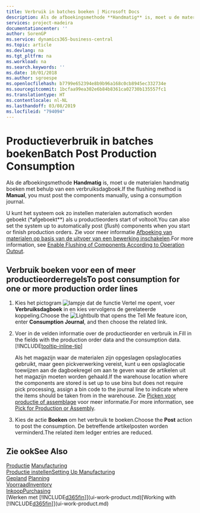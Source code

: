 ```yaml
---
title: Verbruik in batches boeken | Microsoft Docs
description: Als de afboekingsmethode **Handmatig** is, moet u de materialen handmatig boeken met behulp van een verbruiksdagboek.
services: project-madeira
documentationcenter: ''
author: SorenGP
ms.service: dynamics365-business-central
ms.topic: article
ms.devlang: na
ms.tgt_pltfrm: na
ms.workload: na
ms.search.keywords: ''
ms.date: 10/01/2018
ms.author: sgroespe
ms.openlocfilehash: b7799e652394e8b9b96a168c0cb8945ec332734e
ms.sourcegitcommit: 1bcfaa99ea302e6b84b8361ca02730b135557fc1
ms.translationtype: HT
ms.contentlocale: nl-NL
ms.lasthandoff: 03/08/2019
ms.locfileid: "794094"
---
```

# <a name="batch-post-production-consumption"></a><span data-ttu-id="92287-103">Productieverbruik in batches boeken</span><span class="sxs-lookup"><span data-stu-id="92287-103">Batch Post Production Consumption</span></span>
<span data-ttu-id="92287-104">Als de afboekingsmethode **Handmatig** is, moet u de materialen handmatig boeken met behulp van een verbruiksdagboek.</span><span class="sxs-lookup"><span data-stu-id="92287-104">If the flushing method is **Manual**, you must post the components manually, using a consumption journal.</span></span>

<span data-ttu-id="92287-105">U kunt het systeem ook zo instellen materialen automatisch worden geboekt (\*afgeboekt\*\*) als u productieorders start of voltooit.</span><span class="sxs-lookup"><span data-stu-id="92287-105">You can also set the system up to automatically post (*flush*) components when you start or finish production orders.</span></span> <span data-ttu-id="92287-106">Zie voor meer informatie [Afboeking van materialen op basis van de uitvoer van een bewerking inschakelen](production-how-to-flush-components-according-to-operation-output.md).</span><span class="sxs-lookup"><span data-stu-id="92287-106">For more information, see [Enable Flushing of Components According to Operation Output](production-how-to-flush-components-according-to-operation-output.md).</span></span>

## <a name="to-post-consumption-for-one-or-more-production-order-lines"></a><span data-ttu-id="92287-107">Verbruik boeken voor een of meer productieorderregels</span><span class="sxs-lookup"><span data-stu-id="92287-107">To post consumption for one or more production order lines</span></span>  
1.  <span data-ttu-id="92287-108">Kies het pictogram ![lampje dat de functie Vertel me opent](media/ui-search/search_small.png "Vertel me wat u wilt doen"), voer **Verbruiksdagboek** in en kies vervolgens de gerelateerde koppeling.</span><span class="sxs-lookup"><span data-stu-id="92287-108">Choose the ![Lightbulb that opens the Tell Me feature](media/ui-search/search_small.png "Tell me what you want to do") icon, enter **Consumption Journal**, and then choose the related link.</span></span>  
2.  <span data-ttu-id="92287-109">Voer in de velden informatie over de productieorder en verbruik in.</span><span class="sxs-lookup"><span data-stu-id="92287-109">Fill in the fields with the production order data and the consumption data.</span></span> [!INCLUDE[tooltip-inline-tip](includes/tooltip-inline-tip_md.md)]  

    <span data-ttu-id="92287-110">Als het magazijn waar de materialen zijn opgeslagen opslaglocaties gebruikt, maar geen pickverwerking vereist, kunt u een opslaglocatie toewijzen aan de dagboekregel om aan te geven waar de artikelen uit het magazijn moeten worden gehaald.</span><span class="sxs-lookup"><span data-stu-id="92287-110">If the warehouse location where the components are stored is set up to use bins but does not require pick processing, assign a bin code to the journal line to indicate where the items should be taken from in the warehouse.</span></span> <span data-ttu-id="92287-111">Zie [Picken voor productie of assemblage](warehouse-how-to-pick-for-production.md) voor meer informatie.</span><span class="sxs-lookup"><span data-stu-id="92287-111">For more information, see [Pick for Production or Assembly](warehouse-how-to-pick-for-production.md).</span></span>  
3.  <span data-ttu-id="92287-112">Kies de actie **Boeken** om het verbruik te boeken.</span><span class="sxs-lookup"><span data-stu-id="92287-112">Choose the **Post** action to post the consumption.</span></span> <span data-ttu-id="92287-113">De betreffende artikelposten worden verminderd.</span><span class="sxs-lookup"><span data-stu-id="92287-113">The related item ledger entries are reduced.</span></span>

## <a name="see-also"></a><span data-ttu-id="92287-114">Zie ook</span><span class="sxs-lookup"><span data-stu-id="92287-114">See Also</span></span>  
<span data-ttu-id="92287-115">[Productie](production-manage-manufacturing.md)  </span><span class="sxs-lookup"><span data-stu-id="92287-115">[Manufacturing](production-manage-manufacturing.md)  </span></span>  
[<span data-ttu-id="92287-116">Productie instellen</span><span class="sxs-lookup"><span data-stu-id="92287-116">Setting Up Manufacturing</span></span>](production-configure-production-processes.md)  
<span data-ttu-id="92287-117">[Gepland](production-planning.md)    </span><span class="sxs-lookup"><span data-stu-id="92287-117">[Planning](production-planning.md)    </span></span>  
[<span data-ttu-id="92287-118">Voorraad</span><span class="sxs-lookup"><span data-stu-id="92287-118">Inventory</span></span>](inventory-manage-inventory.md)  
[<span data-ttu-id="92287-119">Inkoop</span><span class="sxs-lookup"><span data-stu-id="92287-119">Purchasing</span></span>](purchasing-manage-purchasing.md)  
<span data-ttu-id="92287-120">[Werken met [!INCLUDE[d365fin](includes/d365fin_md.md)]](ui-work-product.md)</span><span class="sxs-lookup"><span data-stu-id="92287-120">[Working with [!INCLUDE[d365fin](includes/d365fin_md.md)]](ui-work-product.md)</span></span>
